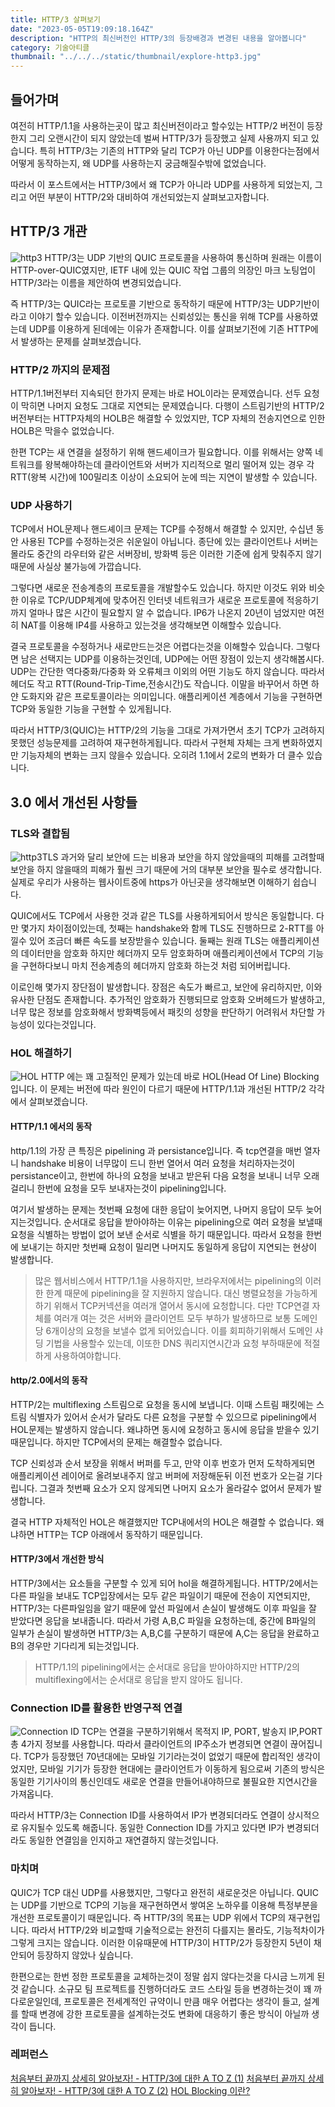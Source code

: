 ```yaml
---
title: HTTP/3 살펴보기
date: "2023-05-05T19:09:18.164Z"
description: "HTTP의 최신버전인 HTTP/3의 등장배경과 변경된 내용을 알아봅니다"
category: 기술아티클
thumbnail: "../../../static/thumbnail/explore-http3.jpg"
---
```


## 들어가며

여전히 HTTP/1.1을 사용하는곳이 많고 최신버전이라고 할수있는 HTTP/2 버전이 등장한지 그리 오랜시간이 되지 않았는데 벌써 HTTP/3가 등장했고 실제 사용까지 되고 있습니다. 특히 HTTP/3는 기존의 HTTP와 달리 TCP가 아닌 UDP를 이용한다는점에서 어떻게 동작하는지, 왜 UDP를 사용하는지 궁금해질수밖에 없었습니다.

따라서 이 포스트에서는 HTTP/3에서 왜 TCP가 아니라 UDP를 사용하게 되었는지, 그리고 어떤 부분이 HTTP/2와 대비하여 개선되었는지 살펴보고자합니다.

## HTTP/3 개관

![http3](./http3.png)
HTTP/3는 UDP 기반의 QUIC 프로토콜을 사용하여 통신하며 원래는 이름이 HTTP-over-QUIC였지만, IETF 내에 있는 QUIC 작업 그룹의 의장인 마크 노팅업이 HTTP/3라는 이름을 제안하여 변경되었습니다.

즉 HTTP/3는 QUIC라는 프로토콜 기반으로 동작하기 때문에 HTTP/3는 UDP기반이라고 이야기 할수 있습니다. 이전버전까지는 신뢰성있는 통신을 위해 TCP를 사용하였는데 UDP를 이용하게 된데에는 이유가 존재합니다. 이를 살펴보기전에 기존 HTTP에서 발생하는 문제를 살펴보겠습니다.

### HTTP/2 까지의 문제점

HTTP/1.1버전부터 지속되던 한가지 문제는 바로 HOL이라는 문제였습니다. 선두 요청이 막히면 나머지 요청도 그대로 지연되는 문제였습니다. 다행이 스트림기반의 HTTP/2 버전부터는 HTTP자체의 HOLB은 해결할 수 있었지만, TCP 자체의 전송지연으로 인한 HOLB은 막을수 없었습니다.

한편 TCP는 새 연결을 설정하기 위해 핸드셰이크가 필요합니다. 이를 위해서는 양쪽 네트워크를 왕복해야하는데 클라이언트와 서버가 지리적으로 멀리 떨어져 있는 경우 각 RTT(왕복 시간)에 100밀리초 이상이 소요되어 눈에 띄는 지연이 발생할 수 있습니다.

### UDP 사용하기

TCP에서 HOL문제나 핸드셰이크 문제는 TCP를 수정해서 해결할 수 있지만, 수십년 동안 사용된 TCP를 수정하는것은 쉬운일이 아닙니다. 종단에 있는 클라이언트나 서버는 몰라도 중간의 라우터와 같은 서버장비, 방화벽 등은 이러한 기준에 쉽게 맞춰주지 않기 때문에 사실상 불가능에 가깝습니다.

그렇다면 새로운 전송계층의 프로토콜을 개발할수도 있습니다. 하지만 이것도 위와 비슷한 이유로 TCP/UDP체계에 맞추어진 인터넷 네트워크가 새로운 프로토콜에 적응하기까지 얼마나 많은 시간이 필요할지 알 수 없습니다. IP6가 나온지 20년이 넘었지만 여전히 NAT를 이용해 IP4를 사용하고 있는것을 생각해보면 이해할수 있습니다.

결국 프로토콜을 수정하거나 새로만드는것은 어렵다는것을 이해할수 있습니다. 그렇다면 남은 선택지는 UDP를 이용하는것인데, UDP에는 어떤 장점이 있는지 생각해봅시다. UDP는 간단한 역다중화/다중화 와 오류체크 이외의 어떤 기능도 하지 않습니다. 따라서 헤더도 작고 RTT(Round-Trip-Time,전송시간)도 작습니다. 이말을 바꾸어서 하면 하얀 도화지와 같은 프로토콜이라는 의미입니다. 애플리케이션 계층에서 기능을 구현하면 TCP와 동일한 기능을 구현할 수 있게됩니다.

따라서 HTTP/3(QUIC)는 HTTP/2의 기능을 그대로 가져가면서 초기 TCP가 고려하지 못했던 성능문제를 고려하여 재구현하게됩니다. 따라서 구현체 자체는 크게 변화하였지만 기능자체의 변화는 크지 않을수 있습니다.
오히려 1.1에서 2로의 변화가 더 클수 있습니다.

## 3.0 에서 개선된 사항들

### TLS와 결합됨

![http3TLS](./http3TLS.jpeg)
과거와 달리 보안에 드는 비용과 보안을 하지 않았을때의 피해를 고려할때 보안을 하지 않을때의 피해가 훨씬 크기 때문에 거의 대부분 보안을 필수로 생각합니다. 실제로 우리가 사용하는 웹사이트중에 https가 아닌곳을 생각해보면 이해하기 쉽습니다.

QUIC에서도 TCP에서 사용한 것과 같은 TLS를 사용하게되어서 방식은 동일합니다. 다만 몇가지 차이점이있는데, 첫째는 handshake와 함께 TLS도 진행하므로 2-RTT를 아낄수 있어 조금더 빠른 속도를 보장받을수 있습니다. 둘째는 원래 TLS는 애플리케이션의 데이터만을 암호화 하지만 헤더까지 모두 암호화하며 애플리케이션에서 TCP의 기능을 구현하다보니 마치 전송계층의 헤더까지 암호화 하는것 처럼 되어버립니다.

이로인해 몇가지 장단점이 발생합니다. 장점은 속도가 빠르고, 보안에 유리하지만, 이와 유사한 단점도 존재합니다. 추가적인 암호화가 진행되므로 암호화 오버헤드가 발생하고, 너무 많은 정보를 암호화해서 방화벽등에서 패킷의 성향을 판단하기 어려워서 차단할 가능성이 있다는것입니다.

### HOL 해결하기

![HOL](./holBlocking.webp)
HTTP 에는 꽤 고질적인 문제가 있는데 바로 HOL(Head Of Line) Blocking입니다. 이 문제는 버전에 따라 원인이 다르기 때문에 HTTP/1.1과 개선된 HTTP/2 각각에서 살펴보겠습니다.

#### HTTP/1.1 에서의 동작

http/1.1의 가장 큰 특징은 pipelining 과 persistance입니다. 즉 tcp연결을 매번 열자니 handshake 비용이 너무많이 드니 한번 열어서 여러 요청을 처리하자는것이 persistance이고, 한번에 하나의 요청을 보내고 받은뒤 다음 요청을 보내니 너무 오래걸리니 한번에 요청을 모두 보내자는것이 pipelining입니다.

여기서 발생하는 문제는 첫번째 요청에 대한 응답이 늦어지면, 나머지 응답이 모두 늦어지는것입니다. 순서대로 응답을 받아야하는 이유는 pipelining으로 여러 요청을 보낼때 요청을 식별하는 방법이 없어 보낸 순서로 식별을 하기 때문입니다. 따라서 요청을 한번에 보내기는 하지만 첫번째 요청이 밀리면 나머지도 동일하게 응답이 지연되는 현상이 발생합니다.

> 많은 웹서비스에서 HTTP/1.1을 사용하지만, 브라우저에서는 pipelining의 이러한 한계 때문에 pipelining을 잘 지원하지 않습니다. 대신 병렬요청을 가능하게 하기 위해서 TCP커넥션을 여러개 열어서 동시에 요청합니다. 다만 TCP연결 자체를 여러개 여는 것은 서버와 클라이언트 모두 부하가 발생하므로 보통 도메인당 6개이상의 요청을 보낼수 없게 되어있습니다. 이를 회피하기위해서 도메인 샤딩 기법을 사용할수 있는데, 이또한 DNS 쿼리지연시간과 요청 부하때문에 적절하게 사용하여야합니다.

#### http/2.0에서의 동작

HTTP/2는 multiflexing 스트림으로 요청을 동시에 보냅니다. 이때 스트림 패킷에는 스트림 식별자가 있어서 순서가 달라도 다른 요청을 구분할 수 있으므로 pipelining에서 HOL문제는 발생하지 않습니다. 왜냐하면 동시에 요청하고 동시에 응답을 받을수 있기 때문입니다. 하지만 TCP에서의 문제는 해결할수 없습니다.

TCP 신뢰성과 순서 보장을 위해서 버퍼를 두고, 만약 이후 번호가 먼저 도착하게되면 애플리케이션 레이어로 올려보내주지 않고 버퍼에 저장해둔뒤 이전 번호가 오는걸 기다립니다. 그결과 첫번째 요소가 오지 않게되면 나머지 요소가 올라갈수 없어서 문제가 발생합니다.

결국 HTTP 자체적인 HOL은 해결했지만 TCP내에서의 HOL은 해결할 수 없습니다. 왜냐하면 HTTP는 TCP 아래에서 동작하기 때문입니다.

#### HTTP/3에서 개선한 방식

HTTP/3에서는 요소들을 구분할 수 있게 되어 hol을 해결하게됩니다. HTTP/2에서는 다른 파일을 보내도 TCP입장에서는 모두 같은 파일이기 때문에 전송이 지연되지만, HTTP/3는 다른파일임을 알기 때문에 앞선 파일에서 손실이 발생해도 이후 파일을 잘 받았다면 응답을 보내줍니다. 따라서 가령 A,B,C 파일을 요청하는데, 중간에 B파일의 일부가 손실이 발생하면 HTTP/3는 A,B,C를 구분하기 때문에 A,C는 응답을 완료하고 B의 경우만 기다리게 되는것입니다.

> HTTP/1.1의 pipelining에서는 순서대로 응답을 받아야하지만 HTTP/2의 multiflexing에서는 순서대로 응답을 받지 않아도 됩니다.

### Connection ID를 활용한 반영구적 연결

![Connection ID](./connectionId.jpeg)
TCP는 연결을 구분하기위해서 목적지 IP, PORT, 발송지 IP,PORT 총 4가지 정보를 사용합니다. 따라서 클라이언트의 IP주소가 변경되면 연결이 끊어집니다. TCP가 등장했던 70년대에는 모바일 기기라는것이 없었기 때문에 합리적인 생각이었지만, 모바일 기기가 등장한 현대에는 클라이언트가 이동하게 됨으로써 기존의 방식은 동일한 기기사이의 통신인데도 새로운 연결을 만들어내야하므로 불필요한 지연시간을 가져옵니다.

따라서 HTTP/3는 Connection ID를 사용하여서 IP가 변경되더라도 연결이 상시적으로 유지될수 있도록 해줍니다. 동일한 Connection ID를 가지고 있다면 IP가 변경되더라도 동일한 연결임을 인지하고 재연결하지 않는것입니다.

### 마치며

QUIC가 TCP 대신 UDP를 사용했지만, 그렇다고 완전히 새로운것은 아닙니다. QUIC는 UDP를 기반으로 TCP의 기능을 재구현하면서 쌓여온 노하우를 이용해 특정부분을 개선한 프로토콜이기 때문입니다. 즉 HTTP/3의 목표는 UDP 위에서 TCP의 재구현입니다. 따라서 HTTP/2와 비교할때 기술적으로는 완전히 다를지는 몰라도, 기능적차이가 그렇게 크지는 않습니다. 이러한 이유때문에 HTTP/3이 HTTP/2가 등장한지 5년이 채 안되어 등장하지 않았나 싶습니다.

한편으로는 한번 정한 프로토콜을 교체하는것이 정말 쉽지 않다는것을 다시금 느끼게 된것 같습니다. 소규모 팀 프로젝트를 진행하더라도 코드 스타일 등을 변경하는것이 꽤 까다로운일인데, 프로토콜은 전세계적인 규약이니 만큼 매우 어렵다는 생각이 들고, 설계를 할때 변경에 강한 프로토콜을 설계하는것도 변화에 대응하기 좋은 방식이 아닐까 생각이 듭니다.

### 레퍼런스

<a class="link" href="https://likelionsungguk.github.io/21-08-14/%EC%B2%98%EC%9D%8C%EB%B6%80%ED%84%B0-%EB%81%9D%EA%B9%8C%EC%A7%80-%EC%83%81%EC%84%B8%ED%9E%88-%EC%95%8C%EC%95%84%EB%B3%B4%EC%9E%90!-HTTP3%EC%97%90-%EB%8C%80%ED%95%9C-A-TO-Z">처음부터 끝까지 상세히 알아보자! - HTTP/3에 대한 A TO Z (1)</a>
<a class="link" href="https://likelionsungguk.github.io/21-08-22/%EC%B2%98%EC%9D%8C%EB%B6%80%ED%84%B0-%EB%81%9D%EA%B9%8C%EC%A7%80-%EC%83%81%EC%84%B8%ED%9E%88-%EC%95%8C%EC%95%84%EB%B3%B4%EC%9E%90!-HTTP3%EC%97%90-%EB%8C%80%ED%95%9C-A-TO-Z(2)">처음부터 끝까지 상세히 알아보자! - HTTP/3에 대한 A TO Z (2)</a>
<a class="link" href="https://velog.io/@dnr6054/HOL-Blocking">HOL Blocking 이란?</a>

